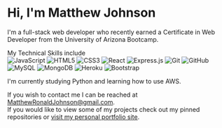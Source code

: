 # Hi, I'm Matthew Johnson

<!-- <img src="https://raw.githubusercontent.com/MatthewRonaldJohnson/MatthewRonaldJohnson/main/Assets/Matthew_Johnson.png" alt="banner img"> -->

I'm a full-stack web developer who recently earned a Certificate in Web Developer from the University of Arizona Bootcamp.  

My Technical Skills include  
<img alt="JavaScript" src="https://img.shields.io/badge/javascript-%23323330.svg?&style=for-the-badge&logo=javascript&logoColor=%23F7DF1E"/>
<img alt="HTML5" src="https://img.shields.io/badge/html5-%23E34F26.svg?&style=for-the-badge&logo=html5&logoColor=white"/>
<img alt="CSS3" src="https://img.shields.io/badge/css3-%231572B6.svg?&style=for-the-badge&logo=css3&logoColor=white"/>
<img alt="React" src="https://img.shields.io/badge/react-%2320232a.svg?&style=for-the-badge&logo=react&logoColor=%2361DAFB"/>
<img alt="Express.js" src="https://img.shields.io/badge/express.js-%23404d59.svg?&style=for-the-badge"/>
<img alt="Git" src="https://img.shields.io/badge/git-%23F05033.svg?&style=for-the-badge&logo=git&logoColor=white"/>
<img alt="GitHub" src="https://img.shields.io/badge/github-%23121011.svg?&style=for-the-badge&logo=github&logoColor=white"/>
<img alt="MySQL" src="https://img.shields.io/badge/mysql-%2300f.svg?&style=for-the-badge&logo=mysql&logoColor=white"/>
<img alt="MongoDB" src ="https://img.shields.io/badge/MongoDB-%234ea94b.svg?&style=for-the-badge&logo=mongodb&logoColor=white"/>
<img alt="Heroku" src="https://img.shields.io/badge/heroku-%23430098.svg?&style=for-the-badge&logo=heroku&logoColor=white"/>
<img alt="Bootstrap" src="https://img.shields.io/badge/bootstrap-%23563D7C.svg?&style=for-the-badge&logo=bootstrap&logoColor=white"/>

I'm currently studying Python and learning how to use AWS. 

If you wish to contact me I can be reached at <a href="mailto:MatthewRonaldJohnson@gmail.com">MatthewRonaldJohnson@gmail.com</a>.  
If you would like to view some of my projects check out my pinned repositories or <a href="https://pensive-meninsky-c6e4e6.netlify.app/">visit my personal portfolio site</a>.
